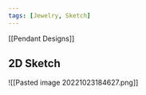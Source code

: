 ```yaml
---
tags: [Jewelry, Sketch]
---
```

[[Pendant Designs]]

## 2D Sketch
![[Pasted image 20221023184627.png]]